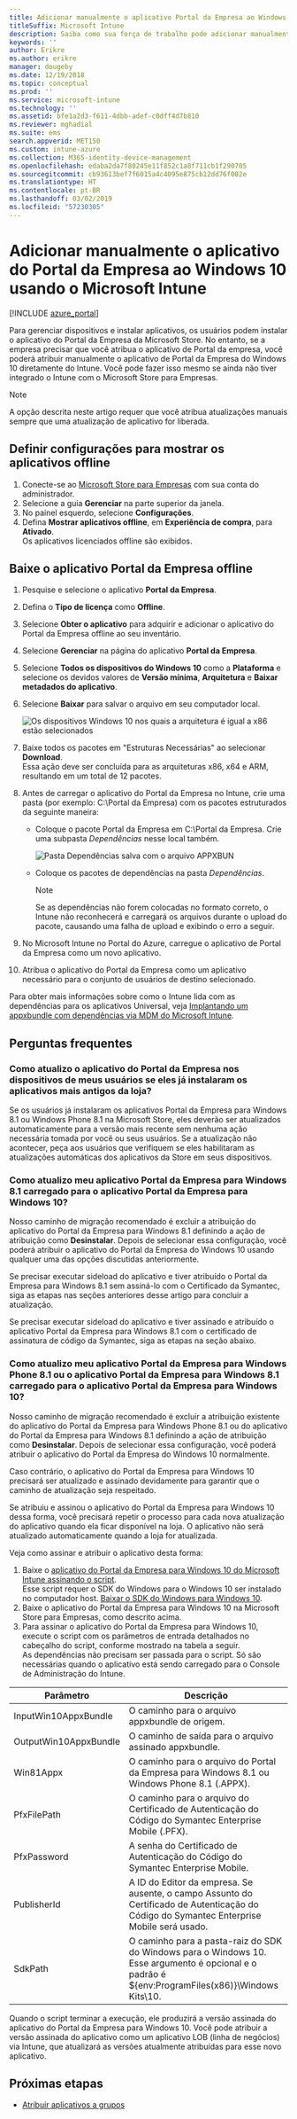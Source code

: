 ```yaml
---
title: Adicionar manualmente o aplicativo Portal da Empresa ao Windows 10
titleSuffix: Microsoft Intune
description: Saiba como sua força de trabalho pode adicionar manualmente o aplicativo Portal da Empresa do Windows 10 aos seus PCs na Microsoft Store.
keywords: ''
author: Erikre
ms.author: erikre
manager: dougeby
ms.date: 12/19/2018
ms.topic: conceptual
ms.prod: ''
ms.service: microsoft-intune
ms.technology: ''
ms.assetid: bfe1a2d3-f611-4dbb-adef-c0dff4d7b810
ms.reviewer: mghadial
ms.suite: ems
search.appverid: MET150
ms.custom: intune-azure
ms.collection: M365-identity-device-management
ms.openlocfilehash: edaba2da7f80245e11f852c1a8f711cb1f290705
ms.sourcegitcommit: cb93613bef7f6015a4c4095e875cb12dd76f002e
ms.translationtype: HT
ms.contentlocale: pt-BR
ms.lasthandoff: 03/02/2019
ms.locfileid: "57230305"
---
```

# <a name="manually-add-the-windows-10-company-portal-app-by-using-microsoft-intune"></a>Adicionar manualmente o aplicativo do Portal da Empresa ao Windows 10 usando o Microsoft Intune

[!INCLUDE [azure_portal](./includes/azure_portal.md)]

Para gerenciar dispositivos e instalar aplicativos, os usuários podem instalar o aplicativo do Portal da Empresa da Microsoft Store. No entanto, se a empresa precisar que você atribua o aplicativo de Portal da empresa, você poderá atribuir manualmente o aplicativo de Portal da Empresa do Windows 10 diretamente do Intune. Você pode fazer isso mesmo se ainda não tiver integrado o Intune com o Microsoft Store para Empresas.

 > [!NOTE]
 > A opção descrita neste artigo requer que você atribua atualizações manuais sempre que uma atualização de aplicativo for liberada.

## <a name="configure-settings-to-show-offline-apps"></a>Definir configurações para mostrar os aplicativos offline
1. Conecte-se ao [Microsoft Store para Empresas](https://www.microsoft.com/business-store) com sua conta do administrador.
2. Selecione a guia **Gerenciar** na parte superior da janela.
3. No painel esquerdo, selecione **Configurações**.
4. Defina **Mostrar aplicativos offline**, em **Experiência de compra**, para **Ativado**.  
    Os aplicativos licenciados offline são exibidos.

## <a name="download-the-offline-company-portal-app"></a>Baixe o aplicativo Portal da Empresa offline
1. Pesquise e selecione o aplicativo **Portal da Empresa**.
2. Defina o **Tipo de licença** como **Offline**.
3. Selecione **Obter o aplicativo** para adquirir e adicionar o aplicativo do Portal da Empresa offline ao seu inventário.
4. Selecione **Gerenciar** na página do aplicativo **Portal da Empresa**.
5. Selecione **Todos os dispositivos do Windows 10** como a **Plataforma** e selecione os devidos valores de **Versão mínima**, **Arquitetura** e **Baixar metadados do aplicativo**. 
6. Selecione **Baixar** para salvar o arquivo em seu computador local.

    ![Os dispositivos Windows 10 nos quais a arquitetura é igual a x86 estão selecionados](./media/Win10CP-all-devices.png)

7. Baixe todos os pacotes em "Estruturas Necessárias" ao selecionar **Download**.  
    Essa ação deve ser concluída para as arquiteturas x86, x64 e ARM, resultando em um total de 12 pacotes.
8. Antes de carregar o aplicativo do Portal da Empresa no Intune, crie uma pasta (por exemplo: C:\Portal da Empresa) com os pacotes estruturados da seguinte maneira:
   - Coloque o pacote Portal da Empresa em C:\Portal da Empresa. Crie uma subpasta *Dependências* nesse local também.  

     ![Pasta Dependências salva com o arquivo APPXBUN](./media/Win10CP-Dependencies-save.png)

   - Coloque os pacotes de dependências na pasta *Dependências*. 

     > [!NOTE]
     > Se as dependências não forem colocadas no formato correto, o Intune não reconhecerá e carregará os arquivos durante o upload do pacote, causando uma falha de upload e exibindo o erro a seguir.

9. No Microsoft Intune no Portal do Azure, carregue o aplicativo de Portal da Empresa como um novo aplicativo. 
10. Atribua o aplicativo do Portal da Empresa como um aplicativo necessário para o conjunto de usuários de destino selecionado.  

Para obter mais informações sobre como o Intune lida com as dependências para os aplicativos Universal, veja [Implantando um appxbundle com dependências via MDM do Microsoft Intune](https://blogs.technet.microsoft.com/configmgrdogs/2016/11/30/deploying-an-appxbundle-with-dependencies-via-microsoft-intune-mdm/).  

## <a name="frequently-asked-questions"></a>Perguntas frequentes 
### <a name="how-do-i-update-the-company-portal-app-on-my-users-devices-if-they-have-already-installed-the-older-apps-from-the-store"></a>Como atualizo o aplicativo do Portal da Empresa nos dispositivos de meus usuários se eles já instalaram os aplicativos mais antigos da loja?
Se os usuários já instalaram os aplicativos Portal da Empresa para Windows 8.1 ou Windows Phone 8.1 na Microsoft Store, eles deverão ser atualizados automaticamente para a versão mais recente sem nenhuma ação necessária tomada por você ou seus usuários. Se a atualização não acontecer, peça aos usuários que verifiquem se eles habilitaram as atualizações automáticas dos aplicativos da Store em seus dispositivos.   

### <a name="how-do-i-upgrade-my-sideloaded-windows-81-company-portal-app-to-the-windows-10-company-portal-app"></a>Como atualizo meu aplicativo Portal da Empresa para Windows 8.1 carregado para o aplicativo Portal da Empresa para Windows 10?
Nosso caminho de migração recomendado é excluir a atribuição do aplicativo do Portal da Empresa para Windows 8.1 definindo a ação de atribuição como **Desinstalar**. Depois de selecionar essa configuração, você poderá atribuir o aplicativo do Portal da Empresa do Windows 10 usando qualquer uma das opções discutidas anteriormente.  

Se precisar executar sideload do aplicativo e tiver atribuído o Portal da Empresa para Windows 8.1 sem assiná-lo com o Certificado da Symantec, siga as etapas nas seções anteriores desse artigo para concluir a atualização.

Se precisar executar sideload do aplicativo e tiver assinado e atribuído o aplicativo Portal da Empresa para Windows 8.1 com o certificado de assinatura de código da Symantec, siga as etapas na seção abaixo.

### <a name="how-do-i-upgrade-my-signed-and-sideloaded-windows-phone-81-company-portal-app-or-windows-81-company-portal-app-to-the-windows-10-company-portal-app"></a>Como atualizo meu aplicativo Portal da Empresa para Windows Phone 8.1 ou o aplicativo Portal da Empresa para Windows 8.1 carregado para o aplicativo Portal da Empresa para Windows 10?
Nosso caminho de migração recomendado é excluir a atribuição existente do aplicativo do Portal da Empresa para Windows Phone 8.1 ou do aplicativo do Portal da Empresa para Windows 8.1 definindo a ação de atribuição como **Desinstalar**. Depois de selecionar essa configuração, você poderá atribuir o aplicativo do Portal da Empresa do Windows 10 normalmente.  

Caso contrário, o aplicativo do Portal da Empresa para Windows 10 precisará ser atualizado e assinado devidamente para garantir que o caminho de atualização seja respeitado.  

Se atribuiu e assinou o aplicativo do Portal da Empresa para Windows 10 dessa forma, você precisará repetir o processo para cada nova atualização do aplicativo quando ela ficar disponível na loja. O aplicativo não será atualizado automaticamente quando a loja for atualizada.  

Veja como assinar e atribuir o aplicativo desta forma:

1. Baixe o [aplicativo do Portal da Empresa para Windows 10 do Microsoft Intune assinando o script](https://aka.ms/win10cpscript).  
    Esse script requer o SDK do Windows para o Windows 10 ser instalado no computador host. [Baixar o SDK do Windows para Windows 10](https://go.microsoft.com/fwlink/?LinkId=619296).
2. Baixe o aplicativo do Portal da Empresa para Windows 10 na Microsoft Store para Empresas, como descrito acima.  
3. Para assinar o aplicativo do Portal da Empresa para Windows 10, execute o script com os parâmetros de entrada detalhados no cabeçalho do script, conforme mostrado na tabela a seguir.  
    As dependências não precisam ser passada para o script. Só são necessárias quando o aplicativo está sendo carregado para o Console de Administração do Intune.

| Parâmetro |  Descrição  |
|---|---|
| InputWin10AppxBundle  |  O caminho para o arquivo appxbundle de origem. |
| OutputWin10AppxBundle | O caminho de saída para o arquivo assinado appxbundle. 
| Win81Appx  | O caminho para o arquivo do Portal da Empresa para Windows 8.1 ou Windows Phone 8.1 (.APPX). |
| PfxFilePath  |  O caminho para o arquivo do Certificado de Autenticação do Código do Symantec Enterprise Mobile (.PFX).  |
| PfxPassword  | A senha do Certificado de Autenticação do Código do Symantec Enterprise Mobile. |
| PublisherId | A ID do Editor da empresa. Se ausente, o campo Assunto do Certificado de Autenticação do Código do Symantec Enterprise Mobile será usado. |
| SdkPath | O caminho para a pasta-raiz do SDK do Windows para o Windows 10. Esse argumento é opcional e o padrão é ${env:ProgramFiles(x86)}\Windows Kits\10.  |

Quando o script terminar a execução, ele produzirá a versão assinada do aplicativo do Portal da Empresa para Windows 10. Você pode atribuir a versão assinada do aplicativo como um aplicativo LOB (linha de negócios) via Intune, que atualizará as versões atualmente atribuídas para esse novo aplicativo.  

## <a name="next-steps"></a>Próximas etapas

- [Atribuir aplicativos a grupos](apps-deploy.md)

